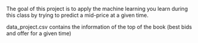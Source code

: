 The goal of this project is to apply the machine learning you learn during this class by trying to predict a mid-price at a given time.

data_project.csv contains the information of the top of the book (best bids and offer for a given time)
